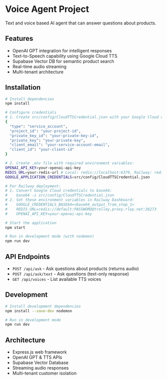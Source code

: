 # Voice Agent Project

Text and voice based AI agent that can answer questions about products.

## Features

- OpenAI GPT integration for intelligent responses
- Text-to-Speech capability using Google Cloud TTS
- Supabase Vector DB for semantic product search
- Real-time audio streaming
- Multi-tenant architecture

## Installation

```bash
# Install dependencies
npm install

# Configure credentials
# 1. Create src/config/CloudTTSCredential.json with your Google Cloud credentials:
{
  "type": "service_account",
  "project_id": "your-project-id",
  "private_key_id": "your-private-key-id",
  "private_key": "your-private-key",
  "client_email": "your-service-account-email",
  "client_id": "your-client-id"
}

# 2. Create .env file with required environment variables:
OPENAI_API_KEY=your-openai-api-key
REDIS_URL=your-redis-url # Local: redis://localhost:6379, Railway: redis://default:PASSWORD@trolley.proxy.rlwy.net:36273
GOOGLE_APPLICATION_CREDENTIALS=src/config/CloudTTSCredential.json

# For Railway deployment:
# 1. Convert Google Cloud credentials to base64:
#    base64 -i src/config/CloudTTSCredential.json
# 2. Set these environment variables in Railway Dashboard:
#    GOOGLE_CREDENTIALS_BASE64=<base64_output_from_step_1>
#    REDIS_URL=redis://default:PASSWORD@trolley.proxy.rlwy.net:36273
#    OPENAI_API_KEY=your-openai-api-key

# Start the application
npm start

# Run in development mode (with nodemon)
npm run dev
```

## API Endpoints

- `POST /api/ask` - Ask questions about products (returns audio)
- `POST /api/ask/text` - Ask questions (text-only response)
- `GET /api/voices` - List available TTS voices

## Development

```bash
# Install development dependencies
npm install --save-dev nodemon

# Run in development mode
npm run dev
```

## Architecture

- Express.js web framework
- OpenAI GPT & TTS APIs
- Supabase Vector Database
- Streaming audio responses
- Multi-tenant customer isolation
